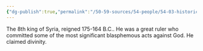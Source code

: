 ```yaml
---
{"dg-publish":true,"permalink":"/50-59-sources/54-people/54-03-historical-figures/antiochus-epiphanes/","updated":"2024-02-14"}
---
```


The 8th king of Syria, reigned 175-164 B.C.. He was a great ruler who committed some of the most significant blasphemous acts against God. He claimed divinity.
